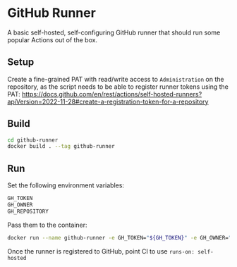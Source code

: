 # GitHub Runner

A basic self-hosted, self-configuring GitHub runner that should run some popular Actions out of the box.

## Setup

Create a fine-grained PAT with read/write access to `Administration` on the repository, as the script needs to be able to register runner tokens using the PAT: https://docs.github.com/en/rest/actions/self-hosted-runners?apiVersion=2022-11-28#create-a-registration-token-for-a-repository

## Build

```bash
cd github-runner
docker build . --tag github-runner
```

## Run

Set the following environment variables:

```bash
GH_TOKEN
GH_OWNER
GH_REPOSITORY
```

Pass them to the container:

```bash
docker run --name github-runner -e GH_TOKEN="${GH_TOKEN}" -e GH_OWNER="${GH_OWNER}" -e GH_REPOSITORY="${GH_REPOSITORY}" -d --rm github-runner
```

Once the runner is registered to GitHub, point CI to use `runs-on: self-hosted`
